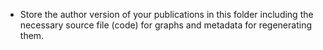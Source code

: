 * Store the author version of your publications in this folder including the necessary source file (code) for graphs and metadata for regenerating them.